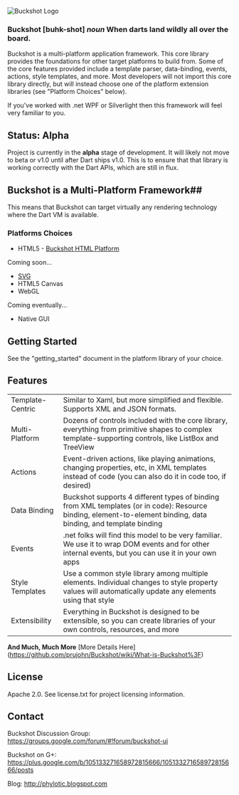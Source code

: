 ![Buckshot Logo](http://www.buckshotui.org/sandbox/web/resources/buckshot_logo.png)

### Buckshot [buhk-shot] *noun* When darts land wildly all over the board. ###
Buckshot is a multi-platform application framework. This core library provides
the foundations for other target platforms to build from. Some of the core
features provided include a template parser, data-binding, events,
actions, style templates, and more.  Most developers will not import this core
library directly, but will instead choose one of the platform extension
libraries (see "Platform Choices" below).

If you've worked with .net WPF or Silverlight then this framework will feel very 
familiar to you.

## Status: Alpha ##
Project is currently in the **alpha** stage of development.  It will likely not
move to beta or v1.0 until after Dart ships v1.0. This is to ensure that that 
library is working correctly with the Dart APIs, which are still in flux.

## Buckshot is a Multi-Platform Framework##
This means that Buckshot can target virtually any rendering technology where
the Dart VM is available.

### Platforms Choices ###
* HTML5 - [Buckshot HTML Platform](https://github.com/prujohn/buckshot_html)

Coming soon...

* [SVG](https://github.com/prujohn/buckshot_html)
* HTML5 Canvas
* WebGL

Coming eventually...

* Native GUI

## Getting Started ##
See the "getting_started" document in the platform library of your choice.

## Features ##
<table>
<tr>
<td>Template-Centric</td>
<td>Similar to Xaml, but more simplified and flexible.  Supports XML and JSON formats.</td>
</tr>
<tr>
<td>Multi-Platform</td>
<td>Dozens of controls included with the core library, everything from primitive shapes to complex template-supporting controls, like ListBox and TreeView</td>
</tr>
<tr>
<td>Actions</td>
<td>Event-driven actions, like playing animations, changing properties, etc, in XML templates instead of code (you can also do it in code too, if desired)</td>
</tr>
<tr>
<td>Data Binding</td>
<td>
Buckshot supports 4 different types of binding from XML templates (or in code):  Resource binding, element-to-element binding, data binding, and template binding</td>
</tr>
<tr>
<td>Events</td>
<td>.net folks will find this model to be very familiar.  We use it to wrap DOM events and for other internal events, but you can use it in your own apps</td>
</tr>
<tr>
<td>Style Templates</td>
<td>Use a common style library among multiple elements.  Individual changes to style property values will automatically update any elements using that style</td>
</tr>
<tr>
<td>Extensibility</td>
<td>Everything in Buckshot is designed to be extensible, so you can create libraries of your own controls, resources, and more</td>
</tr>
</table>

**And Much, Much More** [More Details Here] (https://github.com/prujohn/Buckshot/wiki/What-is-Buckshot%3F)

## License ##
Apache 2.0. See license.txt for project licensing information.

## Contact ##
Buckshot Discussion Group: <https://groups.google.com/forum/#!forum/buckshot-ui>

Buckshot on G+: <https://plus.google.com/b/105133271658972815666/105133271658972815666/posts>

Blog: <http://phylotic.blogspot.com>
